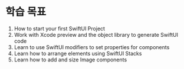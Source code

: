 # 학습 목표

1. How to start your first SwiftUI Project
2. Work with Xcode preview and the object library to generate SwiftUI code
3. Learn to use SwiftUI modifiers to set properties for components
4. Learn how to arrange elements using SwiftUI Stacks
5. Learn how to add and size Image components

